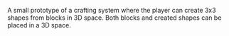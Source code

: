 A small prototype of a crafting system where the player can create 3x3 shapes from blocks in 3D space. Both blocks and created shapes can be placed in a 3D space.
